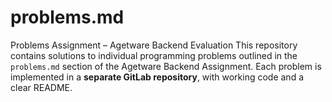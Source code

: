 # problems.md
Problems Assignment – Agetware Backend Evaluation  This repository contains solutions to individual programming problems outlined in the `problems.md` section of the Agetware Backend Assignment.  Each problem is implemented in a **separate GitLab repository**, with working code and a clear README. 
